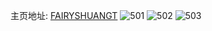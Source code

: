 主页地址: [FAIRYSHUANGT](https://weibo.com/u/5456832998) 
![501](https://wx4.sinaimg.cn/mw2000/005Xijxsly1ghub3gxdpnj31jp23qhdt.jpg) 
![502](https://wx4.sinaimg.cn/mw2000/005Xijxsly1ftpwocpdhoj31o02yonpk.jpg) 
![503](https://wx4.sinaimg.cn/mw2000/005Xijxsgy1fsz9m74yrbj32c03407wj.jpg) 
